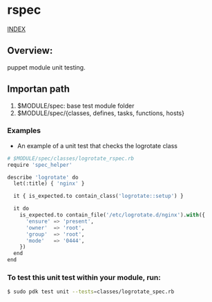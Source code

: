 # rspec

[INDEX](../../README.md)

## Overview:
puppet module unit testing.

## Importan path
1. $MODULE/spec: base test module folder
2. $MODULE/spec/{classes, defines, tasks, functions, hosts}

### Examples

- An example of a unit test that checks the logrotate class
```python
# $MODULE/spec/classes/logrotate_rspec.rb
require 'spec_helper'

describe 'logrotate' do
  let(:title) { 'nginx' }

  it { is_expected.to contain_class('logrotate::setup') }

  it do
    is_expected.to contain_file('/etc/logrotate.d/nginx').with({
      'ensure' => 'present',
      'owner'  => 'root',
      'group'  => 'root',
      'mode'   => '0444',
    })
  end
end
```

### To test this unit test within your module, run:

```bash
$ sudo pdk test unit --tests=classes/logrotate_spec.rb
```
